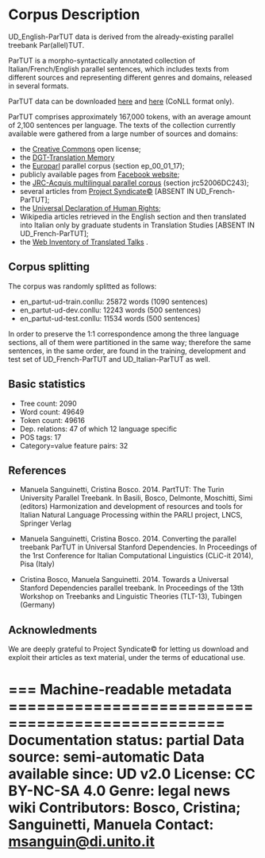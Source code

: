 # Corpus Description

UD_English-ParTUT data is derived from the already-existing parallel treebank Par(allel)TUT.

ParTUT is a morpho-syntactically annotated collection of Italian/French/English parallel sentences, 
which includes texts from different sources and representing different genres and domains, released in several formats.

ParTUT data can be downloaded [here](http://www.di.unito.it/~tutreeb/treebanks.html) and [here](https://github.com/msang/partut-repo) (CoNLL format only).

ParTUT comprises approximately 167,000 tokens, with an average amount
of 2,100 sentences per language. The texts of the collection currently available were
gathered from a large number of sources and domains:
* the [Creative Commons](http://creativecommons.org/licenses/by-nc-sa/2.0) open license;
* the [DGT-Translation Memory](https://ec.europa.eu/jrc/en/language-technologies/dgt-translation-memory)
* the [Europarl](http://www.statmt.org/europarl/) parallel corpus (section ep_00_01_17);
* publicly available pages from [Facebook website](https://www.facebook.com/help/345121355559712/);
* the [JRC-Acquis multilingual parallel corpus](http://optima.jrc.it/Acquis/index_2.2.html) (section jrc52006DC243);
* several articles from [Project Syndicate©](https://www.project-syndicate.org/) [ABSENT IN UD_French-ParTUT];
* the [Universal Declaration of Human Rights](http://www.ohchr.org/EN/UDHR/Pages/SearchByLang.aspx);
* Wikipedia articles retrieved in the English section and then translated into Italian only by graduate students in Translation  Studies [ABSENT IN UD_French-ParTUT];
* the [Web Inventory of Translated Talks](https://wit3.fbk.eu/mt.php?release=2012-02) .


## Corpus splitting

The corpus was randomly splitted as follows:

* en_partut-ud-train.conllu: 25872 words (1090 sentences)
* en_partut-ud-dev.conllu: 12243 words (500 sentences)
* en_partut-ud-test.conllu: 11534 words (500 sentences)

In order to preserve the 1:1 correspondence among the three language sections, all of them were partitioned in the same way; therefore the same sentences, in the same order,
are found in the training, development and test set of UD_French-ParTUT and UD_Italian-ParTUT as well.


## Basic statistics

* Tree count:  2090			
* Word count:  49649			
* Token count: 49616			
* Dep. relations: 47 of which 12 language specific			
* POS tags: 17			
* Category=value feature pairs: 32			
		

## References
 
* Manuela Sanguinetti, Cristina Bosco. 2014. PartTUT: The Turin University Parallel Treebank. 
  In Basili, Bosco, Delmonte, Moschitti, Simi (editors) Harmonization and development of resources and tools for Italian Natural Language Processing within the PARLI project, LNCS, Springer Verlag
  
* Manuela Sanguinetti, Cristina Bosco. 2014. Converting the parallel treebank ParTUT in Universal Stanford Dependencies. 
  In Proceedings of the 1rst Conference for Italian Computational Linguistics (CLiC-it 2014), Pisa (Italy)
  
* Cristina Bosco, Manuela Sanguinetti. 2014. Towards a Universal Stanford Dependencies parallel treebank. 
  In Proceedings of the 13th Workshop on Treebanks and Linguistic Theories (TLT-13), Tubingen (Germany)
  

## Acknowledments

We are deeply grateful to Project Syndicate© for letting us download and exploit their articles as text material, under the terms of educational use. 


=== Machine-readable metadata =================================================
Documentation status: partial
Data source: semi-automatic
Data available since: UD v2.0
License: CC BY-NC-SA 4.0
Genre: legal news wiki 
Contributors: Bosco, Cristina; Sanguinetti, Manuela
Contact: msanguin@di.unito.it 
===============================================================================

